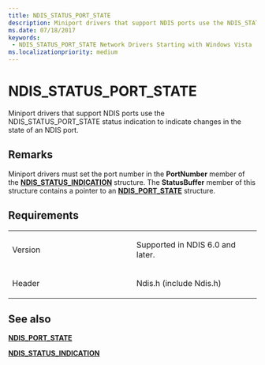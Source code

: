 ```yaml
---
title: NDIS_STATUS_PORT_STATE
description: Miniport drivers that support NDIS ports use the NDIS_STATUS_PORT_STATE status indication to indicate changes in the state of an NDIS port.
ms.date: 07/18/2017
keywords:
 - NDIS_STATUS_PORT_STATE Network Drivers Starting with Windows Vista
ms.localizationpriority: medium
---
```


# NDIS\_STATUS\_PORT\_STATE


Miniport drivers that support NDIS ports use the NDIS\_STATUS\_PORT\_STATE status indication to indicate changes in the state of an NDIS port.

## Remarks

Miniport drivers must set the port number in the **PortNumber** member of the [**NDIS\_STATUS\_INDICATION**](/windows-hardware/drivers/ddi/ndis/ns-ndis-_ndis_status_indication) structure. The **StatusBuffer** member of this structure contains a pointer to an [**NDIS\_PORT\_STATE**](/windows-hardware/drivers/ddi/ntddndis/ns-ntddndis-_ndis_port_state) structure.

## Requirements

<table>
<colgroup>
<col width="50%" />
<col width="50%" />
</colgroup>
<tbody>
<tr class="odd">
<td><p>Version</p></td>
<td><p>Supported in NDIS 6.0 and later.</p></td>
</tr>
<tr class="even">
<td><p>Header</p></td>
<td>Ndis.h (include Ndis.h)</td>
</tr>
</tbody>
</table>

## See also


[**NDIS\_PORT\_STATE**](/windows-hardware/drivers/ddi/ntddndis/ns-ntddndis-_ndis_port_state)

[**NDIS\_STATUS\_INDICATION**](/windows-hardware/drivers/ddi/ndis/ns-ndis-_ndis_status_indication)

 

